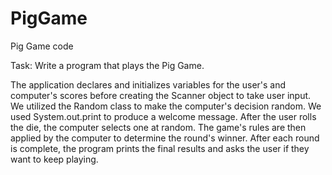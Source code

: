 # PigGame
Pig Game code

Task: Write a program that plays the Pig Game.

The application declares and initializes variables for the user's and computer's scores before creating the Scanner object to take user input.
We utilized the Random class to make the computer's decision random.
We used System.out.print to produce a welcome message.
After the user rolls the die, the computer selects one at random. The game's rules are then applied by the computer to determine the round's winner.
After each round is complete, the program prints the final results and asks the user if they want to keep playing.


